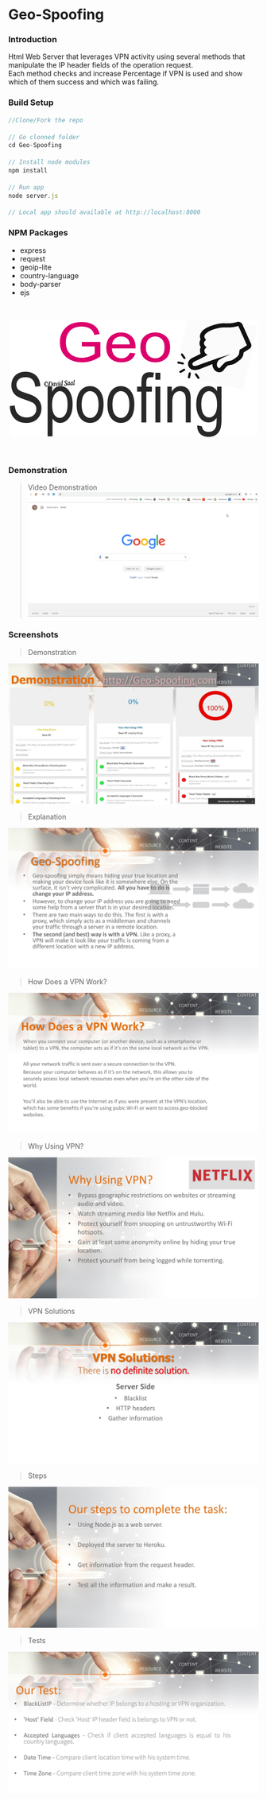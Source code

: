 # Geo-Spoofing
### Introduction
Html Web Server that leverages VPN activity using several methods that<br>
manipulate the IP header fields of the operation request.<br>
Each method checks and increase Percentage if VPN is used and show which of them success and which was failing.

### Build Setup
```javascript
//Clone/Fork the repo

// Go clonned folder
cd Geo-Spoofing

// Install node modules
npm install

// Run app
node server.js

// Local app should available at http://localhost:8000
```
### NPM Packages
- express
- request
- geoip-lite
- country-language
- body-parser
- ejs

<br><p align="center"><a href="https://geo-spoofing.com"><img src="Images/Geo-Spoofing.png"></a></p><br>

### Demonstration
 > Video Demonstration
![Video Demonstration](Images/Geo-Spoofing.gif)



### Screenshots
> Demonstration

![Demonstration](Images/8.jpg)

> Explanation

![explanation](Images/2.jpg)

> How Does a VPN Work?

![How Does a VPN Work?](Images/3.jpg)

> Why Using VPN?

![Why Using VPN](Images/4.jpg)

> VPN Solutions

![VPN Solutions](Images/5.jpg)

> Steps

![steps to complete the task](Images/6.jpg)

> Tests

![Tests](Images/7.jpg)
